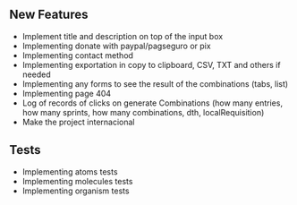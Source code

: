 ## New Features

- Implement title and description on top of the input box
- Implementing donate with paypal/pagseguro or pix
- Implementing contact method
- Implementing exportation in copy to clipboard, CSV, TXT and others if needed
- Implementing any forms to see the result of the combinations (tabs, list)
- Implementing page 404
- Log of records of clicks on generate Combinations (how many entries, how many sprints, how many combinations, dth, localRequisition)
- Make the project internacional

## Tests

- Implementing atoms tests
- Implementing molecules tests
- Implementing organism tests
